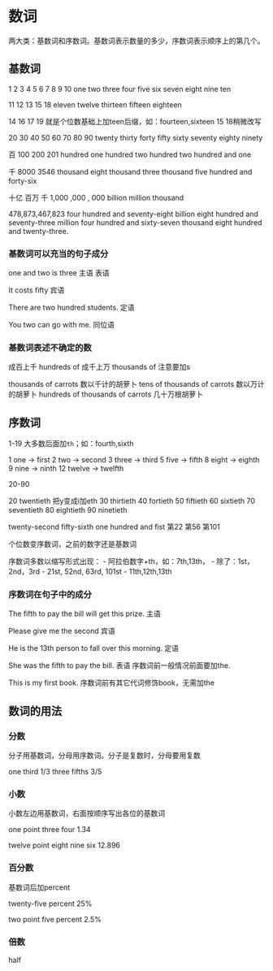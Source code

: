 # 数词

两大类：基数词和序数词。基数词表示数量的多少，序数词表示顺序上的第几个。

## 基数词

1   2   3     4    5    6   7     8     9    10
one two three four five six seven eight nine ten

11     12      13       15      18
eleven twelve  thirteen fifteen eighteen

14 16 17 19 就是个位数基础上加teen后缀，如：fourteen,sixteen
15 18稍微改写

20     30     40    50    60    70      80     90
twenty thirty forty fifty sixty seventy eighty ninety

百          100             200            201
hundred     one hundred     two hundred    two hundred and one

千          8000               3546
thousand    eight thousand     three thousand five hundred and forty-six


 十亿     百万     千
1,000   ,000   , 000
 billion million thousand


478,873,467,823
four hundred and seventy-eight billion eight hundred and seventy-three million four hundred and sixty-seven thousand eight hundred and twenty-three.

### 基数词可以充当的句子成分

one and two is three
主语            表语

It costs fifty
         宾语

There are two hundred students.
          定语

You two can go with me.
    同位语

### 基数词表述不确定的数

成百上千    hundreds of
成千上万    thousands of
                  注意要加s

thousands of carrots 数以千计的胡萝卜
tens of thousands of carrots 数以万计的胡萝卜
hundreds of thousands of carrots 几十万根胡萝卜

## 序数词

1-19 大多数后面加`th`；如：fourth,sixth

1 one -> first
2 two -> second
3 three -> third
5 five -> fifth
8 eight -> eighth
9 nine -> ninth
12 twelve -> twelfth

20-90

20 twentieth 把y变成i加eth
30 thirtieth
40 fortieth
50 fiftieth
60 sixtieth
70 seventieth
80 eightieth
90 ninetieth

twenty-second   fifty-sixth     one hundred and fist
第22            第56            第101

个位数变序数词，之前的数字还是基数词

序数词多数以缩写形式出现：
    - 阿拉伯数字+th，如：7th,13th，
    - 除了：1st，2nd，3rd
    - 21st, 52nd, 63rd, 101st
    - 11th,12th,13th

### 序数词在句子中的成分

The fifth to pay the bill will get this prize.
    主语

Please give me the second
                   宾语

He is the 13th person to fall over this morning.
          定语

She was the fifth to pay the bill.
        表语
序数词前一般情况前面要加the.


This is my first book. 序数词前有其它代词修饰book，无需加the

## 数词的用法

### 分数

分子用基数词，分母用序数词。分子是复数时，分母要用复数

one third 1/3
three fifths   3/5

### 小数

小数左边用基数词，右面按顺序写出各位的基数词

one point three four
1.34

twelve point eight nine six
12.896

### 百分数

基数词后加percent

twenty-five percent
25%

two point five percent
2.5%

### 倍数

half